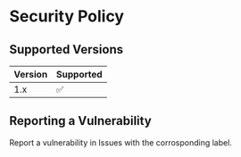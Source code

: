 # Security Policy

## Supported Versions

| Version | Supported          |
| ------- | ------------------ |
| 1.x   | :white_check_mark: |

## Reporting a Vulnerability

Report a vulnerability in Issues with the corrosponding label.

